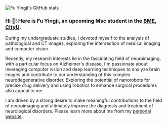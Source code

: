 ![Fu Yingji's GitHub stats](https://github-readme-stats.vercel.app/api?username=fuyingji102&show_icons=true&theme=tokyonight)
### Hi 👋! Here is **Fu Yingji**, an upcoming Msc student in the [BME](https://www.cityu.edu.hk/bme/), [CityU](https://www.cityu.edu.hk/). 
During my undergraduate studies, I devoted myself to the analysis of pathological and CT images, exploring the intersection of medical imaging and computer vision. 

Recently, my research interests lie in the fascinating field of neuroimaging, with a particular focus on Alzheimer's disease. I'm passionate about leveraging computer vision and deep learning techniques to analyze brain images and contribute to our understanding of this complex neurodegenerative disorder. Exploring the potential of nanorobots for precise drug delivery and using robotics to enhance surgical procedures also appeal to me.

I am driven by a strong desire to make meaningful contributions to the field of neuroimaging and ultimately improve the diagnosis and treatment of neurological disorders. Please learn more about me from my [personal website](https://fuyingji102.github.io/Fuyingji/).


<!--
**fuyingji102/fuyingji102** is a ✨ _special_ ✨ repository because its `README.md` (this file) appears on your GitHub profile.
![Visitor Count](https://profile-counter.glitch.me/fuyingji102/count.svg)
Here are some ideas to get you started:

- 🔭 I’m currently working on ...
- 🌱 I’m currently learning ...
- 👯 I’m looking to collaborate on ...
- 🤔 I’m looking for help with ...
- 💬 Ask me about ...
- 📫 How to reach me: ...
- 😄 Pronouns: ...
- ⚡ Fun fact: ...
-->
